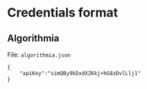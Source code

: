 # Credentials format

## Algorithmia

File: `algorithmia.json`

```
{
    "apiKey":"simQBy9kDxdXZKkj+hG8zDvlLlj1"
}
```